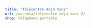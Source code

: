 ```yaml
---
title: "Télécentre Adja Vani"
url: /macenta/telecentre-adja-vani-2/
shop: téléphone portable
---
```

